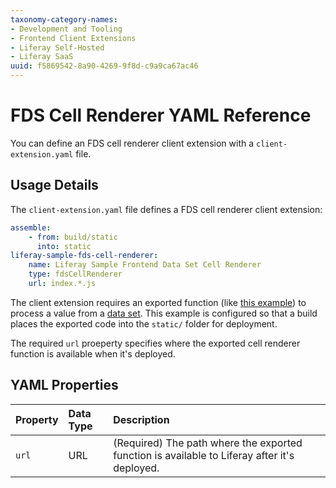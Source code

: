 ```yaml
---
taxonomy-category-names:
- Development and Tooling
- Frontend Client Extensions
- Liferay Self-Hosted
- Liferay SaaS
uuid: f5869542-8a90-4269-9f8d-c9a9ca67ac46
---
```

# FDS Cell Renderer YAML Reference

You can define an FDS cell renderer client extension with a `client-extension.yaml` file.

## Usage Details

The `client-extension.yaml` file defines a FDS cell renderer client extension:

```yaml
assemble:
    - from: build/static
      into: static
liferay-sample-fds-cell-renderer:
    name: Liferay Sample Frontend Data Set Cell Renderer
    type: fdsCellRenderer
    url: index.*.js
```

The client extension requires an exported function (like [this example](https://github.com/liferay/liferay-portal/blob/master/workspaces/liferay-sample-workspace/client-extensions/liferay-sample-fds-cell-renderer/src/index.ts)) to process a value from a [data set](../../data-sets.md). This example is configured so that a build places the exported code into the `static/` folder for deployment.

The required `url` proeperty specifies where the exported cell renderer function is available when it's deployed.

## YAML Properties

| **Property** | **Data Type** | **Description**                                                                              |
| :----------- | :------------ | :------------------------------------------------------------------------------------------- |
| `url`        | URL           | (Required) The path where the exported function is available to Liferay after it's deployed. |